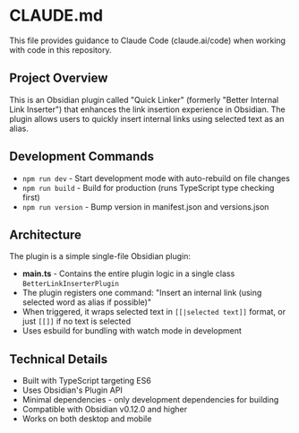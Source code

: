 # CLAUDE.md

This file provides guidance to Claude Code (claude.ai/code) when working with code in this repository.

## Project Overview

This is an Obsidian plugin called "Quick Linker" (formerly "Better Internal Link Inserter") that enhances the link insertion experience in Obsidian. The plugin allows users to quickly insert internal links using selected text as an alias.

## Development Commands

- `npm run dev` - Start development mode with auto-rebuild on file changes
- `npm run build` - Build for production (runs TypeScript type checking first)
- `npm run version` - Bump version in manifest.json and versions.json

## Architecture

The plugin is a simple single-file Obsidian plugin:

- **main.ts** - Contains the entire plugin logic in a single class `BetterLinkInserterPlugin`
- The plugin registers one command: "Insert an internal link (using selected word as alias if possible)"
- When triggered, it wraps selected text in `[[|selected text]]` format, or just `[[]]` if no text is selected
- Uses esbuild for bundling with watch mode in development

## Technical Details

- Built with TypeScript targeting ES6
- Uses Obsidian's Plugin API
- Minimal dependencies - only development dependencies for building
- Compatible with Obsidian v0.12.0 and higher
- Works on both desktop and mobile